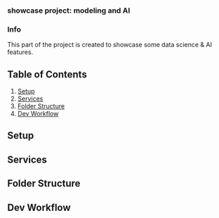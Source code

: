 ### showcase project: modeling and AI

### Info

This part of the project is created to showcase some data science & AI features.

## Table of Contents
1. [Setup](#setup)
2. [Services](#services)
3. [Folder Structure](#folder-structure)
4. [Dev Workflow](#dev-workflow)

## Setup



## Services



## Folder Structure



## Dev Workflow


